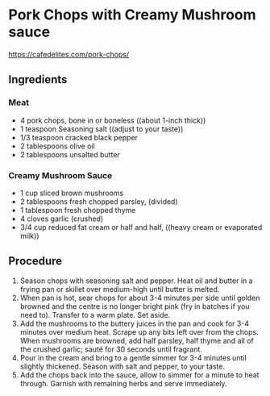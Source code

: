 # Pork Chops with Creamy Mushroom sauce

https://cafedelites.com/pork-chops/

## Ingredients
### Meat
* 4 pork chops, bone in or boneless ((about 1-inch thick))
* 1 teaspoon Seasoning salt ((adjust to your taste))
* 1/3 teaspoon cracked black pepper
* 2 tablespoons olive oil
* 2 tablespoons unsalted butter

### Creamy Mushroom Sauce
* 1 cup sliced brown mushrooms
* 2 tablespoons fresh chopped parsley, (divided)
* 1 tablespoon fresh chopped thyme
* 4 cloves garlic (crushed)
* 3/4 cup reduced fat cream or half and half, ((heavy cream or evaporated milk))

## Procedure
1. Season chops with seasoning salt and pepper. Heat oil and butter in a frying pan or skillet over medium-high until butter is melted.
2. When pan is hot, sear chops for about 3-4 minutes per side until golden browned and the centre is no longer bright pink (fry in batches if you need to). Transfer to a warm plate. Set aside.
3. Add the mushrooms to the buttery juices in the pan and cook for 3-4 minutes over medium heat. Scrape up any bits left over from the chops. When mushrooms are browned, add half parsley, half thyme and all of the crushed garlic; sauté for 30 seconds until fragrant.
4. Pour in the cream and bring to a gentle simmer for 3-4 minutes until slightly thickened. Season with salt and pepper, to your taste.
5. Add the chops back into the sauce, allow to simmer for a minute to heat through. Garnish with remaining herbs and serve immediately.

